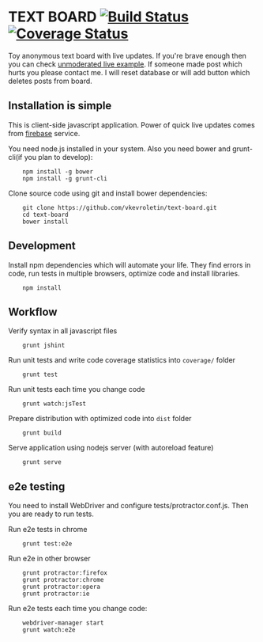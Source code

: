 # TEXT BOARD [![Build Status](https://travis-ci.org/vkevroletin/text-board.png?branch=master)](https://travis-ci.org/vkevroletin/text-board) [![Coverage Status](https://coveralls.io/repos/vkevroletin/text-board/badge.png?branch=master)](https://coveralls.io/r/vkevroletin/text-board?branch=master)

Toy anonymous text board with live updates. If you're brave enough 
then you can check [unmoderated live example](http://vkevroletin.github.io/text-board/).
If someone made post which hurts you please contact me. I will reset database or will add button which
deletes posts from board.

Installation is simple
---

This is client-side javascript application. Power of quick live updates comes from [firebase](https://www.firebase.com/) service.

You need node.js installed in your system. Also you need bower and grunt-cli(if you plan to develop):

        npm install -g bower
        npm install -g grunt-cli

Clone source code using git and install bower dependencies:

        git clone https://github.com/vkevroletin/text-board.git
        cd text-board
        bower install

Development
---

Install npm dependencies which will automate your life.
They find errors in code, run tests in multiple browsers, optimize code and install libraries. 

        npm install

Workflow
---

Verify syntax in all javascript files
       
        grunt jshint

Run unit tests and write code coverage statistics into `coverage/` folder

        grunt test

Run unit tests each time you change code

        grunt watch:jsTest

Prepare distribution with optimized code into `dist` folder

        grunt build

Serve application using nodejs server (with autoreload feature)

        grunt serve

e2e testing
---

You need to install WebDriver and configure tests/protractor.conf.js. Then you are ready
to run tests.

Run e2e tests in chrome

        grunt test:e2e

Run e2e in other browser

        grunt protractor:firefox
        grunt protractor:chrome
        grunt protractor:opera
        grunt protractor:ie

Run e2e tests each time you change code:

        webdriver-manager start
        grunt watch:e2e

